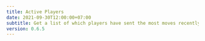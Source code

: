 ```yaml
---
title: Active Players
date: 2021-09-30T12:00:00+07:00
subtitle: Get a list of which players have sent the most moves recently
version: 0.6.5
---
```

